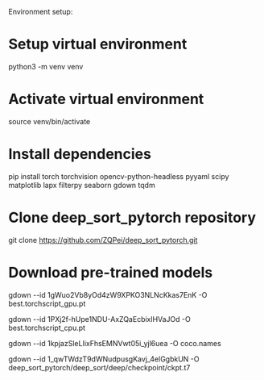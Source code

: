 Environment setup:

# Setup virtual environment
python3 -m venv venv

# Activate virtual environment
source venv/bin/activate

# Install dependencies
pip install torch torchvision opencv-python-headless pyyaml scipy matplotlib lapx filterpy seaborn gdown tqdm

# Clone deep_sort_pytorch repository
git clone https://github.com/ZQPei/deep_sort_pytorch.git

# Download pre-trained models
gdown --id 1gWuo2Vb8yOd4zW9XPKO3NLNcKkas7EnK -O best.torchscript_gpu.pt

gdown --id 1PXj2f-hUpe1NDU-AxZQaEcbixlHVaJOd -O best.torchscript_cpu.pt

gdown --id 1kpjazSleLIixFhsEMNVwt05i_yjl6uea -O coco.names

gdown --id 1_qwTWdzT9dWNudpusgKavj_4elGgbkUN -O deep_sort_pytorch/deep_sort/deep/checkpoint/ckpt.t7
